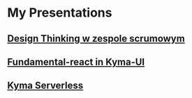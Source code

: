 # My Presentations


## [Design Thinking w zespole scrumowym](https://kwiatekus.github.io/dt-for-scrum-pl/#/)



## [Fundamental-react in Kyma-UI](https://kwiatekus.github.io/fundamental-in-kyma-en/#/)

## [Kyma Serverless](https://kwiatekus.github.io/kyma-serverless/#/)